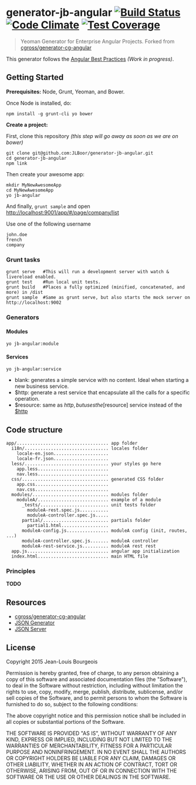 [$http]: https://docs.angularjs.org/api/ng/service/$http
[$resource]: https://docs.angularjs.org/api/ngResource/service/$resource


# generator-jb-angular [![Build Status](https://travis-ci.org/JLBoor/generator-jb-angular.svg)](https://travis-ci.org/JLBoor/generator-jb-angular) [![Code Climate](https://codeclimate.com/github/JLBoor/generator-jb-angular/badges/gpa.svg)](https://codeclimate.com/github/JLBoor/generator-jb-angular) [![Test Coverage](https://codeclimate.com/github/JLBoor/generator-jb-angular/badges/coverage.svg)](https://codeclimate.com/github/JLBoor/generator-jb-angular)

>Yeoman Generator for Enterprise Angular Projects. Forked from [cgross/generator-cg-angular](https://github.com/cgross/generator-cg-angular)

This generator follows the [Angular Best Practices](http://jlboor.github.io/angularjs/angular-best-practices-introduction/) *(Work in progress)*.


## Getting Started

**Prerequisites:** Node, Grunt, Yeoman, and Bower.

Once Node is installed, do:

    npm install -g grunt-cli yo bower


**Create a project:**

First, clone this repository *(this step will go away as soon as we are on bower)*

    git clone git@github.com:JLBoor/generator-jb-angular.git
    cd generator-jb-angular
    npm link

Then create your awesome app:

    mkdir MyNewAwesomeApp
    cd MyNewAwesomeApp
    yo jb-angular

And finally, `grunt sample` and open [http://localhost:9001/app/#/page/company/list](http://localhost:9001/app/#/page/company/list)

Use one of the following username

    john.doe
    french
    company

### Grunt tasks
    grunt serve   #This will run a development server with watch & livereload enabled.
    grunt test    #Run local unit tests.
    grunt build   #Places a fully optimized (minified, concatenated, and more) in /dist
    grunt sample  #Same as grunt serve, but also starts the mock server on http://localhost:9002

### Generators
#### Modules
    yo jb-angular:module

#### Services
    yo jb-angular:service

- blank: generates a simple service with no content. Ideal when starting a new business service.
- $http: generate a rest service that encapsulate all the calls for a specific operation.
- $resource: same as $http, but uses the [$resource] service instead of the [$http]

## Code structure
    app/................................... app folder
      i18n/................................ locales folder
        locale-en.json.....................
        locale-fr.json.....................
      less/................................ your styles go here
        app.less...........................
        nav.less...........................
      css/................................. generated CSS folder
        app.css............................
        nav.css............................
      modules/............................. modules folder
        moduleA/........................... example of a module
          _tests/.......................... unit tests folder
            moduleA-rest.spec.js...........
            moduleA-controller.spec.js.....
          partial/......................... partials folder
            partial1.html..................
          moduleA-config.js................ moduleA config (init, routes, ...)
          moduleA-controller.spec.js....... moduleA controller
          moduleA-rest-service.js.......... moduleA rest rest
      app.js............................... angular app initialization
      index.html........................... main HTML file

### Principles
**TODO**

## Resources
- [cgross/generator-cg-angular](https://github.com/cgross/generator-cg-angular)
- [JSON Generator](http://www.json-generator.com/)
- [JSON Server](https://github.com/typicode/json-server)

## License

Copyright 2015 Jean-Louis Bourgeois

Permission is hereby granted, free of charge, to any person obtaining
a copy of this software and associated documentation files (the
"Software"), to deal in the Software without restriction, including
without limitation the rights to use, copy, modify, merge, publish,
distribute, sublicense, and/or sell copies of the Software, and to
permit persons to whom the Software is furnished to do so, subject to
the following conditions:

The above copyright notice and this permission notice shall be
included in all copies or substantial portions of the Software.

THE SOFTWARE IS PROVIDED "AS IS", WITHOUT WARRANTY OF ANY KIND,
EXPRESS OR IMPLIED, INCLUDING BUT NOT LIMITED TO THE WARRANTIES OF
MERCHANTABILITY, FITNESS FOR A PARTICULAR PURPOSE AND
NONINFRINGEMENT. IN NO EVENT SHALL THE AUTHORS OR COPYRIGHT HOLDERS BE
LIABLE FOR ANY CLAIM, DAMAGES OR OTHER LIABILITY, WHETHER IN AN ACTION
OF CONTRACT, TORT OR OTHERWISE, ARISING FROM, OUT OF OR IN CONNECTION
WITH THE SOFTWARE OR THE USE OR OTHER DEALINGS IN THE SOFTWARE.
